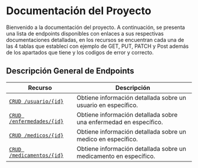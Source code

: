 # Documentación del Proyecto

Bienvenido a la documentación del proyecto. A continuación, se presenta una lista
de endpoints disponibles con enlaces a sus respectivas documentaciones detalladas, en los recursos se encuentran cada una de las 4 tablas que establecí con ejemplo de GET, PUT, PATCH y Post además de los apartados que tiene y los codigos de error y correcto.

## Descripción General de Endpoints

| Recurso                    | Descripción |
| -------------------------- | ----------- |
| [`CRUD /usuario/{id}`](./endpoints//crud-usuario-id.md)          | Obtiene información detallada sobre un usuario en específico. |
| [`CRUD /enfermedades/{id}`](./endpoints//crud-enfermedades-id.md)            | Obtiene información detallada sobre una enfermedad en específico. |
| [`CRUD /medicos/{id}`](./endpoints//crud-medicos-id.md) | Obtiene información detallada sobre un medico en específico. |
| [`CRUD /medicamentos/{id}`](./endpoints//crud-medicamentos-id.md)             | Obtiene información detallada sobre un medicamento en específico.  |

